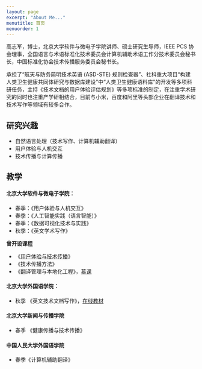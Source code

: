 ```yaml
---
layout: page
excerpt: "About Me..."
menutitle: 首页
menuorder: 1
---
```


高志军，博士，北京大学软件与微电子学院讲师、硕士研究生导师，IEEE PCS 协会理事，全国语言与术语标准化技术委员会计算机辅助术语工作分技术委员会秘书长，中国标准化协会技术传播服务委员会秘书长。

承担了“航天与防务简明技术英语 (ASD-STE) 规则检查器”、社科重大项目“构建人类卫生健康共同体研究与数据库建设”中“人类卫生健康语料库”的开发等多项科研任务，主持《技术文档的用户体验评估规划》等多项标准的制定，在注重学术研究的同时也注重产学研相结合，目前与小米，百度和阿里等头部企业在翻译技术和技术写作等领域有较多合作。

## 研究兴趣

- 自然语言处理（技术写作、计算机辅助翻译）
- 用户体验与人机交互
- 技术传播与计算传播

## 教学

#### 北京大学软件与微电子学院：

- 春季：《用户体验与人机交互》
- 春季：《人工智能实践（语言智能）》
- 春季：《数据可视化技术与实践》
- 秋季：《英文学术写作》

**曾开设课程**
-  《[用户体验与技术传播](http://ux.gaozhijun.me)》
-  《技术传播方法》
-  《翻译管理与本地化工程》，<a href="https://www.chinesemooc.org/web/course_detail.php?courseid=4848">慕课</a>

#### 北京大学外国语学院：

-  秋季 《英文技术文档写作》，<a href="http://tw.gaozhijun.me/index.html">在线教材</a>

#### 北京大学新闻与传播学院

- 春季 《健康传播与技术传播》

#### 中国人民大学外国语学院

* 春季《计算机辅助翻译》